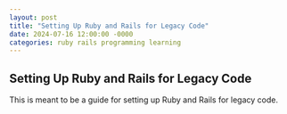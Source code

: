 ```yaml
---
layout: post
title: "Setting Up Ruby and Rails for Legacy Code"  
date: 2024-07-16 12:00:00 -0000
categories: ruby rails programming learning 
---
```

## Setting Up Ruby and Rails for Legacy Code  
This is meant to be a guide for setting up Ruby and Rails for legacy code.